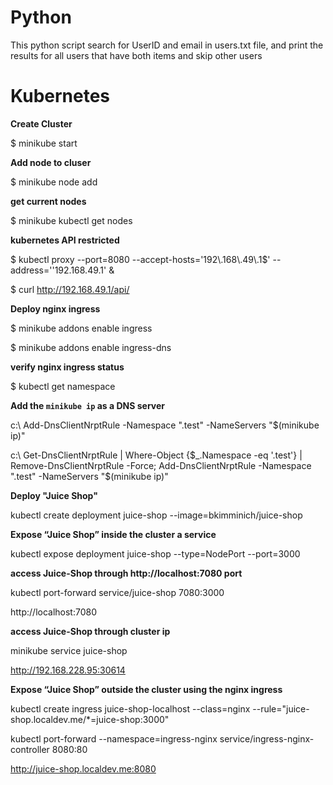 # Python
This python script search for UserID and email in users.txt file, and print the results for all users that have both items and skip other users 

# Kubernetes
**Create Cluster**

$ minikube start 

**Add node to cluser**

$ minikube node add 

**get current nodes**

$ minikube kubectl get nodes 

**kubernetes API restricted**

$ kubectl proxy --port=8080 --accept-hosts='192\\.168\\.49\\.1$' --address=''192.168.49.1' & 

$ curl http://192.168.49.1/api/

**Deploy nginx ingress**

$ minikube addons enable ingress 

$ minikube addons enable ingress-dns

**verify nginx ingress status**

$ kubectl get namespace

**Add the `minikube ip` as a DNS server**

c:\ Add-DnsClientNrptRule -Namespace ".test" -NameServers "$(minikube ip)"

c:\ Get-DnsClientNrptRule | Where-Object {$_.Namespace -eq '.test'} | Remove-DnsClientNrptRule -Force; Add-DnsClientNrptRule -Namespace ".test" -NameServers "$(minikube ip)"

**Deploy "Juice Shop"**

kubectl create deployment juice-shop  --image=bkimminich/juice-shop

**Expose “Juice Shop” inside the cluster a service**

kubectl expose deployment juice-shop --type=NodePort --port=3000

**access Juice-Shop through  http://localhost:7080 port**

kubectl port-forward service/juice-shop 7080:3000

http://localhost:7080

**access Juice-Shop through  cluster ip**

minikube service juice-shop

http://192.168.228.95:30614


**Expose “Juice Shop” outside the cluster using the nginx ingress**

kubectl create ingress juice-shop-localhost --class=nginx --rule="juice-shop.localdev.me/*=juice-shop:3000"

kubectl port-forward --namespace=ingress-nginx service/ingress-nginx-controller 8080:80

http://juice-shop.localdev.me:8080
 

